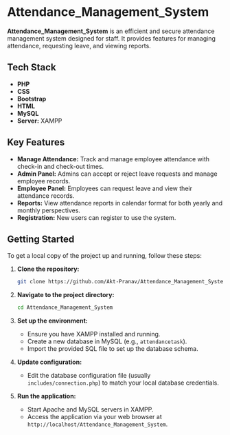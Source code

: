 # Attendance_Management_System

**Attendance_Management_System** is an efficient and secure attendance management system designed for staff. It provides features for managing attendance, requesting leave, and viewing reports.


## Tech Stack

- **PHP**
- **CSS**
- **Bootstrap**
- **HTML**
- **MySQL**
- **Server:** XAMPP

## Key Features

- **Manage Attendance:** Track and manage employee attendance with check-in and check-out times.
- **Admin Panel:** Admins can accept or reject leave requests and manage employee records.
- **Employee Panel:** Employees can request leave and view their attendance records.
- **Reports:** View attendance reports in calendar format for both yearly and monthly perspectives.
- **Registration:** New users can register to use the system.

## Getting Started

To get a local copy of the project up and running, follow these steps:

1. **Clone the repository:**
    ```sh
    git clone https://github.com/Akt-Pranav/Attendance_Management_System.git
    ```

2. **Navigate to the project directory:**
    ```sh
    cd Attendance_Management_System
    ```

3. **Set up the environment:**
    - Ensure you have XAMPP installed and running.
    - Create a new database in MySQL (e.g., `attendancetask`).
    - Import the provided SQL file to set up the database schema.

4. **Update configuration:**
    - Edit the database configuration file (usually `includes/connection.php`) to match your local database credentials.

5. **Run the application:**
    - Start Apache and MySQL servers in XAMPP.
    - Access the application via your web browser at `http://localhost/Attendance_Management_System`.


